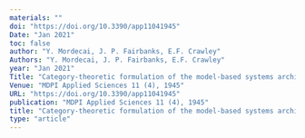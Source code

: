 ```yaml
---
materials: ""
doi: "https://doi.org/10.3390/app11041945"
Date: "Jan 2021"
toc: false
author: "Y. Mordecai, J. P. Fairbanks, E.F. Crawley"
Authors: "Y. Mordecai, J. P. Fairbanks, E.F. Crawley"
year: "Jan 2021"
Title: "Category-theoretic formulation of the model-based systems architecting cognitive-computational Cycle"
Venue: "MDPI Applied Sciences 11 (4), 1945"
URL: "https://doi.org/10.3390/app11041945"
publication: "MDPI Applied Sciences 11 (4), 1945"
title: "Category-theoretic formulation of the model-based systems architecting cognitive-computational Cycle"
type: "article"
---
```


